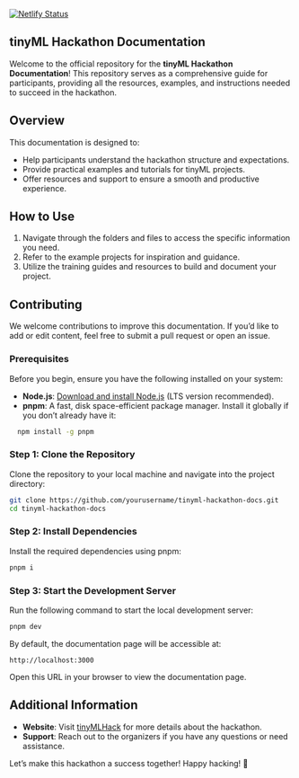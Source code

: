 [![Netlify Status](https://api.netlify.com/api/v1/badges/4008b04f-b9a5-47ac-95d0-81730c31bc91/deploy-status)](https://app.netlify.com/sites/tinymlhack2024-docs/deploys)

## tinyML Hackathon Documentation

Welcome to the official repository for the **tinyML Hackathon Documentation**! This repository serves as a comprehensive guide for participants, providing all the resources, examples, and instructions needed to succeed in the hackathon.

## Overview
This documentation is designed to:
- Help participants understand the hackathon structure and expectations.
- Provide practical examples and tutorials for tinyML projects.
- Offer resources and support to ensure a smooth and productive experience.

## How to Use
1. Navigate through the folders and files to access the specific information you need.
2. Refer to the example projects for inspiration and guidance.
3. Utilize the training guides and resources to build and document your project.

## Contributing
We welcome contributions to improve this documentation. If you’d like to add or edit content, feel free to submit a pull request or open an issue.

### Prerequisites

Before you begin, ensure you have the following installed on your system:

- **Node.js**: [Download and install Node.js](https://nodejs.org/) (LTS version recommended).
- **pnpm**: A fast, disk space-efficient package manager. Install it globally if you don’t already have it:

```bash
  npm install -g pnpm
```

### Step 1: Clone the Repository

Clone the repository to your local machine and navigate into the project directory:

```bash
git clone https://github.com/yourusername/tinyml-hackathon-docs.git
cd tinyml-hackathon-docs
```

### Step 2: Install Dependencies

Install the required dependencies using pnpm:

```bash
pnpm i
```

### Step 3: Start the Development Server

Run the following command to start the local development server:

```bash
pnpm dev
```

By default, the documentation page will be accessible at:

```
http://localhost:3000
```

Open this URL in your browser to view the documentation page.



## Additional Information
- **Website**: Visit [tinyMLHack](https://tinymlhack.com/) for more details about the hackathon.
- **Support**: Reach out to the organizers if you have any questions or need assistance.

Let’s make this hackathon a success together! Happy hacking! 🚀
